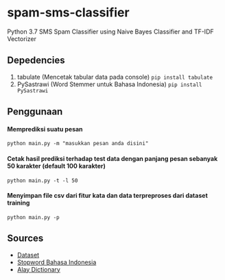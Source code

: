 # spam-sms-classifier
Python 3.7 SMS Spam Classifier using Naive Bayes Classifier and TF-IDF Vectorizer

## Depedencies
1. tabulate (Mencetak tabular data pada console) `pip install tabulate`
2. PySastrawi (Word Stemmer untuk Bahasa Indonesia) `pip install PySastrawi`

## Penggunaan
#### Memprediksi suatu pesan
`python main.py -m "masukkan pesan anda disini"`
#### Cetak hasil prediksi terhadap test data dengan panjang pesan sebanyak 50 karakter (default 100 karakter)
`python main.py -t -l 50`
#### Menyimpan file csv dari fitur kata dan data terpreproses dari dataset training
`python main.py -p`

## Sources
- [Dataset](http://nlp.yuliadi.pro/dataset)
- [Stopword Bahasa Indonesia](https://www.kaggle.com/oswinrh/indonesian-stoplist)
- [Alay Dictionary](https://github.com/AdrianAdyatma/Twitter-Sentiment-Analysis/blob/master/references/alay_dict.txt)
